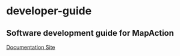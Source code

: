 # developer-guide
## Software development guide for MapAction

[Documentation Site](https://stellular-basbousa-d782de.netlify.app/)


